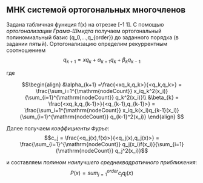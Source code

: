 ## МНК системой ортогональных многочленов

Задана табличная функция f(x) на отрезке [-1 1]. С помощью *ортогонализации Грама-Шмидта* получаем ортогональный полиномиальный базис (q_0,...,q_{order}) до заданного порядка (в задании пятый). Ортогонализацию определим рекуррентным соотношением
$$q_{k+1} = xq_k + \alpha_{k+1} q_k + \beta_k q_{k-1}$$

где 

$$\begin{align}
&\alpha_{k+1} =\frac{<xq_k,q_k>}{<q_k,q_k>} = \frac{\sum_i=1^{\mathrm{nodeCount}} x_iq_k^2(x_i)}{\sum_{i=1}^{\mathrm{nodeCount}} q_k^2(x_i)}\\
&\beta_{k} = \frac{<xq_k,q_{k-1}>}{<q_{k-1},q_{k-1}>} = \frac{\sum_i=1^{\mathrm{nodeCount}} x_iq_k(x_i)q_{k-1}(x_i)}{\sum_{i=1}^{\mathrm{nodeCount}} q_{k-1}^2(x_i)}
\end{align} $$

Далее получаем *коэффициенты Фурье*:
$$c_j = \frac{<q_j(x),f(x)>}{<q_j(x),q_j(x)>} = \frac{\sum_{i=1}^{\mathrm{nodeCount}} q_j(x_i)f(x_i)}{\sum_{i=1}{\mathrm{nodeCount}} q_j^2(x_i)}$$ 

и составляем *полином наилучшего среднеквадратичного приближения*:
$$
P(x) = sum_{j=1}^{order} c_jq_j(x)
$$

